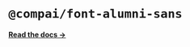 # `@compai/font-alumni-sans`

[**Read the docs &rarr;**](https://components.ai/docs/typefaces/alumni-sans)
